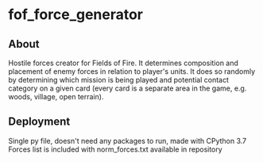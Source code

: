 # fof_force_generator

## About

Hostile forces creator for Fields of Fire. It determines composition and placement of enemy forces in relation to player's units. It does so randomly by determining which mission is being played and potential contact category on a given card (every card is a separate area in the game, e.g. woods, village, open terrain).

## Deployment

Single py file, doesn't need any packages to run, made with CPython 3.7
Forces list is included with norm_forces.txt available in repository
